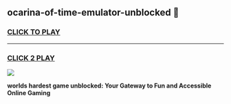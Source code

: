 
## ocarina-of-time-emulator-unblocked 👋
<h3>
<a href="https://premium.freeplayer.one?title=ocarina-of-time-emulator-unblocked&ref=14F">CLICK TO PLAY</a></h3>
<hr>

<h3>
<a href="https://premium.freeplayer.one?title=ocarina-of-time-emulator-unblocked&ref=14F">CLICK 2 PLAY</a>
  
</h3>

<a href="https://premium.freeplayer.one?title=ocarina-of-time-emulator-unblocked&ref=12F/"><img src="https://clearcache.store/games.png"></a>


**worlds hardest game unblocked: Your Gateway to Fun and Accessible Online Gaming**
